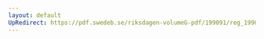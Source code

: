 ```yaml
---
layout: default
UpRedirect: https://pdf.swedeb.se/riksdagen-volumeG-pdf/199091/reg_199091/reg_199091_0181.pdf
---
```

